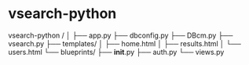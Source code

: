 # vsearch-python

vsearch-python /
│
├── app.py
├── dbconfig.py
├── DBcm.py
├── vsearch.py
├── templates/
│   ├── home.html
│   ├── results.html
│   └── users.html
└── blueprints/
    ├── __init__.py
    ├── auth.py
    └── views.py
